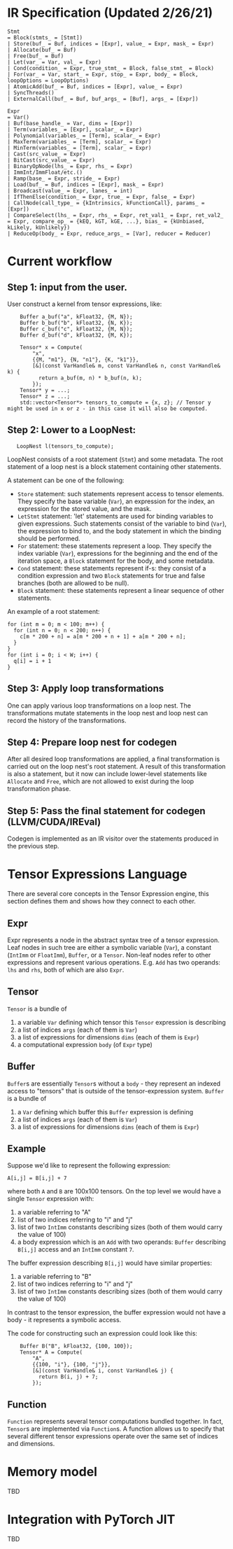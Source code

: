 # IR Specification (Updated 2/26/21)
```
Stmt
= Block(stmts_ = [Stmt])
| Store(buf_ = Buf, indices = [Expr], value_ = Expr, mask_ = Expr)
| Allocate(buf_ = Buf)
| Free(buf_ = Buf)
| Let(var_ = Var, val_ = Expr)
| Cond(condition_ = Expr, true_stmt_ = Block, false_stmt_ = Block)
| For(var_ = Var, start_ = Expr, stop_ = Expr, body_ = Block, loopOptions = LoopOptions)
| AtomicAdd(buf_ = Buf, indices = [Expr], value_ = Expr)
| SyncThreads()
| ExternalCall(buf_ = Buf, buf_args_ = [Buf], args_ = [Expr])

Expr
= Var()
| Buf(base_handle_ = Var, dims = [Expr])
| Term(variables_ = [Expr], scalar_ = Expr)
| Polynomial(variables_ = [Term], scalar_ = Expr)
| MaxTerm(variables_ = [Term], scalar_ = Expr)
| MinTerm(variables_ = [Term], scalar_ = Expr)
| Cast(src_value_ = Expr)
| BitCast(src_value_ = Expr)
| BinaryOpNode(lhs_ = Expr, rhs_ = Expr)
| ImmInt/ImmFloat/etc.()
| Ramp(base_ = Expr, stride_ = Expr)
| Load(buf_ = Buf, indices = [Expr], mask_ = Expr)
| Broadcast(value_ = Expr, lanes_ = int)
| IfThenElse(condition_ = Expr, true_ = Expr, false_ = Expr)
| CallNode(call_type_ = {kIntrinsics, kFunctionCall}, params_ = [Expr])
| CompareSelect(lhs_ = Expr, rhs_ = Expr, ret_val1_ = Expr, ret_val2_ = Expr, compare_op_ = {kEQ, kGT, kGE, ...}, bias_ = {kUnbiased, kLikely, kUnlikely})
| ReduceOp(body_ = Expr, reduce_args_ = [Var], reducer = Reducer)
```

# Current workflow

## Step 1: input from the user.

User construct a kernel from tensor expressions, like:
```
    Buffer a_buf("a", kFloat32, {M, N});
    Buffer b_buf("b", kFloat32, {N, K});
    Buffer c_buf("c", kFloat32, {M, N});
    Buffer d_buf("d", kFloat32, {M, K});

    Tensor* x = Compute(
        "x",
        {{M, "m1"}, {N, "n1"}, {K, "k1"}},
        [&](const VarHandle& m, const VarHandle& n, const VarHandle& k) {
          return a_buf(m, n) * b_buf(n, k);
        });
    Tensor* y = ...;
    Tensor* z = ...;
    std::vector<Tensor*> tensors_to_compute = {x, z}; // Tensor y might be used in x or z - in this case it will also be computed.
```

## Step 2: Lower to a LoopNest:
```
   LoopNest l(tensors_to_compute);
```
LoopNest consists of a root statement (`Stmt`) and some metadata. The root statement of a loop nest is a block statement containing other statements.

A statement can be one of the following:
 - `Store` statement: such statements represent access to tensor elements. They specify the base variable (`Var`), an expression for the index, an expression for the stored value, and the mask.
 - `LetStmt` statement: 'let' statements are used for binding variables to given expressions. Such statements consist of the variable to bind (`Var`), the expression to bind to, and the body statement in which the binding should be performed.
 - `For` statement: these statements represent a loop. They specify the index variable (`Var`), expressions for the beginning and the end of the iteration space, a `Block` statement for the body, and some metadata.
 - `Cond` statement: these statements represent if-s: they consist of a condition expression and two `Block` statements for true and false branches (both are allowed to be null).
 - `Block` statement: these statements represent a linear sequence of other statements.

An example of a root statement:
```
for (int m = 0; m < 100; m++) {
  for (int n = 0; n < 200; n++) {
    c[m * 200 + n] = a[m * 200 + n + 1] + a[m * 200 + n];
  }
}
for (int i = 0; i < W; i++) {
  q[i] = i + 1
}
```

## Step 3: Apply loop transformations
One can apply various loop transformations on a loop nest. The transformations mutate statements in the loop nest and loop nest can record the history of the transformations.

## Step 4: Prepare loop nest for codegen
After all desired loop transformations are applied, a final transformation is carried out on the loop nest's root statement. A result of this transformation is also a statement, but it now can include lower-level statements like `Allocate` and `Free`, which are not allowed to exist during the loop transformation phase.

## Step 5: Pass the final statement for codegen (LLVM/CUDA/IREval)
Codegen is implemented as an IR visitor over the statements produced in the previous step.

# Tensor Expressions Language
There are several core concepts in the Tensor Expression engine, this section defines them and shows how they connect to each other.

## Expr
Expr represents a node in the abstract syntax tree of a tensor expression. Leaf nodes in such tree are either a symbolic variable (`Var`), a constant (`IntImm` or `FloatImm`), `Buffer`, or a `Tensor`. Non-leaf nodes refer to other expressions and represent various operations. E.g. `Add` has two operands: `lhs` and `rhs`, both of which are also `Expr`.

## Tensor
`Tensor` is a bundle of
1) a variable `Var` defining which tensor this `Tensor` expression is describing
2) a list of indices `args` (each of them is `Var`)
3) a list of expressions for dimensions `dims` (each of them is `Expr`)
4) a computational expression `body` (of `Expr` type)

## Buffer
`Buffer`s are essentially `Tensor`s without a `body` - they represent an indexed access to "tensors" that is outside of the tensor-expression system.
`Buffer` is a bundle of
1) a `Var` defining which buffer this `Buffer` expression is defining
2) a list of indices `args` (each of them is `Var`)
3) a list of expressions for dimensions `dims` (each of them is `Expr`)

## Example
Suppose we'd like to represent the following expression:
```
A[i,j] = B[i,j] + 7
```
where both `A` and `B` are 100x100 tensors.
On the top level we would have a single `Tensor` expression with:
1) a variable referring to "A"
2) list of two indices referring to "i" and "j"
3) list of two `IntImm` constants describing sizes (both of them would carry the value of 100)
4) a body expression which is an `Add` with two operands: `Buffer` describing `B[i,j]` access and an `IntImm` constant `7`.

The buffer expression describing `B[i,j]` would have similar properties:
1) a variable referring to "B"
2) list of two indices referring to "i" and "j"
3) list of two `IntImm` constants describing sizes (both of them would carry the value of 100)

In contrast to the tensor expression, the buffer expression would not have a body - it represents a symbolic access.

The code for constructing such an expression could look like this:

```
    Buffer B("B", kFloat32, {100, 100});
    Tensor* A = Compute(
        "A",
        {{100, "i"}, {100, "j"}},
        [&](const VarHandle& i, const VarHandle& j) {
          return B(i, j) + 7;
        });
```

## Function
`Function` represents several tensor computations bundled together. In fact, `Tensor`s are implemented via `Function`s. A function allows us to specify that several different tensor expressions operate over the same set of indices and dimensions.

# Memory model
TBD

# Integration with PyTorch JIT
TBD
